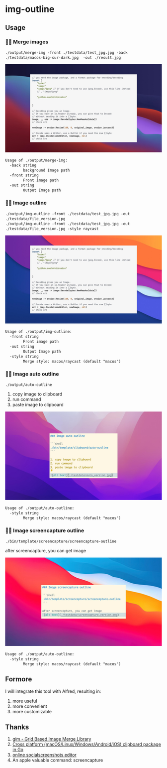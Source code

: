 # img-outline

## Usage

### 🚶🚶 Merge images

```shell
./output/merge-img -front ./testdata/test_jpg.jpg -back ./testdata/macos-big-sur-dark.jpg  -out ./result.jpg
```

![alt text](./testdata/result.jpg)

```shell
Usage of ./output/merge-img:
  -back string
    	background Image path
  -front string
    	Front image path
  -out string
    	Output Image path
```


### 🏃🏃 Image outline

```shell
./output/img-outline -front ./testdata/test_jpg.jpg -out ./testdata/file_version.jpg
./output/img-outline -front ./testdata/test_jpg.jpg -out ./testdata/file_version.jpg -style raycast
```

![alt text](./testdata/file_version.jpg)

```shell
Usage of ./output/img-outline:
  -front string
        Front image path
  -out string
        Output Image path
  -style string
        Merge style: macos/raycast (default "macos")
```


### 👫👫 Image auto outline

```shell
./output/auto-outline
```

1. copy image to clipboard
2. run command
3. paste image to clipboard

![alt text](./testdata/auto_version.png)

```shell
Usage of ./output/auto-outline:
  -style string
        Merge style: macos/raycast (default "macos")
```


### 🙋🙋 Image screencapture outline

```shell
./bin/template/screencapture/screencapture-outline
```

after screencapture, you can get image 

![alt text](./testdata/screencapture_version.png)

```shell
Usage of ./output/auto-outline:
  -style string
        Merge style: macos/raycast (default "macos")
```


## Formore

I will integrate this tool with Alfred, resulting in:

1. more useful
2. more convenient
3. more customizable


## Thanks
1. [gim - Grid Based Image Merge Library](https://github.com/ozankasikci/go-image-merge)
2. [Cross platform (macOS/Linux/Windows/Android/iOS) clipboard package in Go](https://github.com/golang-design/clipboard)
3. [online socialscreenshots editor](https://socialscreenshots.com/editor)
4. An apple valuable command: screencapture
